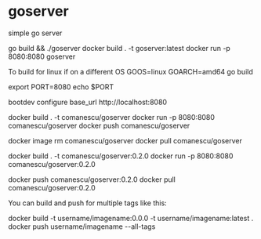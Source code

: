 # goserver
simple go server

go build && ./goserver
docker build . -t goserver:latest
docker run -p 8080:8080 goserver

To build for linux if on a different OS
GOOS=linux GOARCH=amd64 go build

export PORT=8080
echo $PORT

bootdev configure base_url http://localhost:8080


docker build . -t comanescu/goserver
docker run -p 8080:8080 comanescu/goserver
docker push comanescu/goserver


docker image rm comanescu/goserver
docker pull comanescu/goserver

docker build . -t comanescu/goserver:0.2.0
docker run -p 8080:8080 comanescu/goserver:0.2.0

docker push comanescu/goserver:0.2.0
docker pull comanescu/goserver:0.2.0


You can build and push for multiple tags like this:

docker build -t username/imagename:0.0.0 -t username/imagename:latest .
docker push username/imagename --all-tags